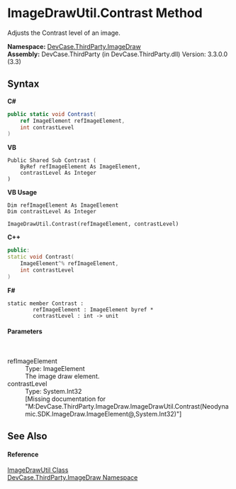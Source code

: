 # ImageDrawUtil.Contrast Method 
 

Adjusts the Contrast level of an image.

**Namespace:**&nbsp;<a href="N_DevCase_ThirdParty_ImageDraw">DevCase.ThirdParty.ImageDraw</a><br />**Assembly:**&nbsp;DevCase.ThirdParty (in DevCase.ThirdParty.dll) Version: 3.3.0.0 (3.3)

## Syntax

**C#**<br />
``` C#
public static void Contrast(
	ref ImageElement refImageElement,
	int contrastLevel
)
```

**VB**<br />
``` VB
Public Shared Sub Contrast ( 
	ByRef refImageElement As ImageElement,
	contrastLevel As Integer
)
```

**VB Usage**<br />
``` VB Usage
Dim refImageElement As ImageElement
Dim contrastLevel As Integer

ImageDrawUtil.Contrast(refImageElement, contrastLevel)
```

**C++**<br />
``` C++
public:
static void Contrast(
	ImageElement^% refImageElement, 
	int contrastLevel
)
```

**F#**<br />
``` F#
static member Contrast : 
        refImageElement : ImageElement byref * 
        contrastLevel : int -> unit 

```


#### Parameters
&nbsp;<dl><dt>refImageElement</dt><dd>Type: ImageElement<br />The image draw element.</dd><dt>contrastLevel</dt><dd>Type: System.Int32<br />\[Missing <param name="contrastLevel"/> documentation for "M:DevCase.ThirdParty.ImageDraw.ImageDrawUtil.Contrast(Neodynamic.SDK.ImageDraw.ImageElement@,System.Int32)"\]</dd></dl>

## See Also


#### Reference
<a href="T_DevCase_ThirdParty_ImageDraw_ImageDrawUtil">ImageDrawUtil Class</a><br /><a href="N_DevCase_ThirdParty_ImageDraw">DevCase.ThirdParty.ImageDraw Namespace</a><br />
